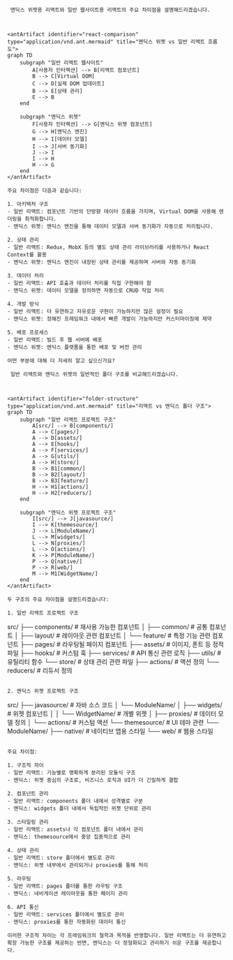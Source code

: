 ```
 멘딕스 위젯용 리액트와 일반 웹사이트용 리액트의 주요 차이점을 설명해드리겠습니다.



<antArtifact identifier="react-comparison" type="application/vnd.ant.mermaid" title="멘딕스 위젯 vs 일반 리액트 흐름도">
graph TD
    subgraph "일반 리액트 웹사이트"
        A[사용자 인터랙션] --> B[리액트 컴포넌트]
        B --> C[Virtual DOM]
        C --> D[실제 DOM 업데이트]
        B --> E[상태 관리]
        E --> B
    end

    subgraph "멘딕스 위젯"
        F[사용자 인터랙션] --> G[멘딕스 위젯 컴포넌트]
        G --> H[멘딕스 엔진]
        H --> I[데이터 모델]
        I --> J[서버 동기화]
        J --> I
        I --> H
        H --> G
    end
</antArtifact>

주요 차이점은 다음과 같습니다:

1. 아키텍처 구조
- 일반 리액트: 컴포넌트 기반의 단방향 데이터 흐름을 가지며, Virtual DOM을 사용해 렌더링을 최적화합니다.
- 멘딕스 위젯: 멘딕스 엔진을 통해 데이터 모델과 서버 동기화가 자동으로 처리됩니다.

2. 상태 관리
- 일반 리액트: Redux, MobX 등의 별도 상태 관리 라이브러리를 사용하거나 React Context를 활용
- 멘딕스 위젯: 멘딕스 엔진이 내장된 상태 관리를 제공하며 서버와 자동 동기화

3. 데이터 처리
- 일반 리액트: API 호출과 데이터 처리를 직접 구현해야 함
- 멘딕스 위젯: 데이터 모델을 정의하면 자동으로 CRUD 작업 처리

4. 개발 방식
- 일반 리액트: 더 유연하고 자유로운 구현이 가능하지만 많은 설정이 필요
- 멘딕스 위젯: 정해진 프레임워크 내에서 빠른 개발이 가능하지만 커스터마이징에 제약

5. 배포 프로세스
- 일반 리액트: 빌드 후 웹 서버에 배포
- 멘딕스 위젯: 멘딕스 플랫폼을 통한 배포 및 버전 관리

어떤 부분에 대해 더 자세히 알고 싶으신가요?
```







```
 일반 리액트와 멘딕스 위젯의 일반적인 폴더 구조를 비교해드리겠습니다.



<antArtifact identifier="folder-structure" type="application/vnd.ant.mermaid" title="리액트 vs 멘딕스 폴더 구조">
graph TD
    subgraph "일반 리액트 프로젝트 구조"
        A[src/] --> B[components/]
        A --> C[pages/]
        A --> D[assets/]
        A --> E[hooks/]
        A --> F[services/]
        A --> G[utils/]
        A --> H[store/]
        B --> B1[common/]
        B --> B2[layout/]
        B --> B3[feature/]
        H --> H1[actions/]
        H --> H2[reducers/]
    end

    subgraph "멘딕스 위젯 프로젝트 구조"
        I[src/] --> J[javasource/]
        I --> K[themesource/]
        J --> L[ModuleName/]
        L --> M[widgets/]
        L --> N[proxies/]
        L --> O[actions/]
        K --> P[ModuleName/]
        P --> Q[native/]
        P --> R[web/]
        M --> M1[WidgetName/]
    end
</antArtifact>

두 구조의 주요 차이점을 설명드리겠습니다:

1. 일반 리액트 프로젝트 구조
```
src/
├── components/        # 재사용 가능한 컴포넌트
│   ├── common/       # 공통 컴포넌트
│   ├── layout/       # 레이아웃 관련 컴포넌트
│   └── feature/      # 특정 기능 관련 컴포넌트
├── pages/            # 라우팅될 페이지 컴포넌트
├── assets/           # 이미지, 폰트 등 정적 파일
├── hooks/            # 커스텀 훅
├── services/         # API 통신 관련 로직
├── utils/            # 유틸리티 함수
└── store/            # 상태 관리 관련 파일
    ├── actions/      # 액션 정의
    └── reducers/     # 리듀서 정의
```

2. 멘딕스 위젯 프로젝트 구조
```
src/
├── javasource/                  # 자바 소스 코드
│   └── ModuleName/
│       ├── widgets/            # 위젯 컴포넌트
│       │   └── WidgetName/     # 개별 위젯
│       ├── proxies/            # 데이터 모델 정의
│       └── actions/            # 커스텀 액션
└── themesource/                # UI 테마 관련
    └── ModuleName/
        ├── native/             # 네이티브 앱용 스타일
        └── web/               # 웹용 스타일
```

주요 차이점:

1. 구조적 차이
- 일반 리액트: 기능별로 명확하게 분리된 모듈식 구조
- 멘딕스: 위젯 중심의 구조로, 비즈니스 로직과 UI가 더 긴밀하게 결합

2. 컴포넌트 관리
- 일반 리액트: components 폴더 내에서 성격별로 구분
- 멘딕스: widgets 폴더 내에서 독립적인 위젯 단위로 관리

3. 스타일링 관리
- 일반 리액트: assets나 각 컴포넌트 폴더 내에서 관리
- 멘딕스: themesource에서 중앙 집중적으로 관리

4. 상태 관리
- 일반 리액트: store 폴더에서 별도로 관리
- 멘딕스: 위젯 내부에서 관리되거나 proxies를 통해 처리

5. 라우팅
- 일반 리액트: pages 폴더를 통한 라우팅 구조
- 멘딕스: 네비게이션 레이아웃을 통한 페이지 관리

6. API 통신
- 일반 리액트: services 폴더에서 별도로 관리
- 멘딕스: proxies를 통한 자동화된 데이터 통신

이러한 구조적 차이는 각 프레임워크의 철학과 목적을 반영합니다. 일반 리액트는 더 유연하고 확장 가능한 구조를 제공하는 반면, 멘딕스는 더 정형화되고 관리하기 쉬운 구조를 제공합니다.
```